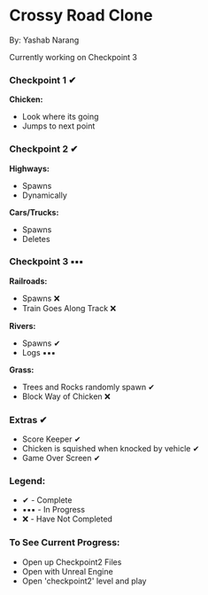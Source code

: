 # Crossy Road Clone
By: Yashab Narang

Currently working on Checkpoint 3

### Checkpoint 1 ✔

**Chicken:**
* Look where its going
* Jumps to next point

### Checkpoint 2 ✔

**Highways:**
* Spawns
* Dynamically

**Cars/Trucks:**
* Spawns
* Deletes

### Checkpoint 3 ▪▪▪

**Railroads:**
* Spawns ❌
* Train Goes Along Track ❌

**Rivers:**
* Spawns ✔
* Logs ▪▪▪

**Grass:**
* Trees and Rocks randomly spawn ✔
* Block Way of Chicken ❌

### Extras ✔

* Score Keeper ✔
* Chicken is squished when knocked by vehicle ✔
* Game Over Screen ✔



### Legend:

* ✔ - Complete
* ▪▪▪ - In Progress
* ❌ - Have Not Completed

### To See Current Progress:
* Open up Checkpoint2 Files
* Open with Unreal Engine
* Open 'checkpoint2' level and play
